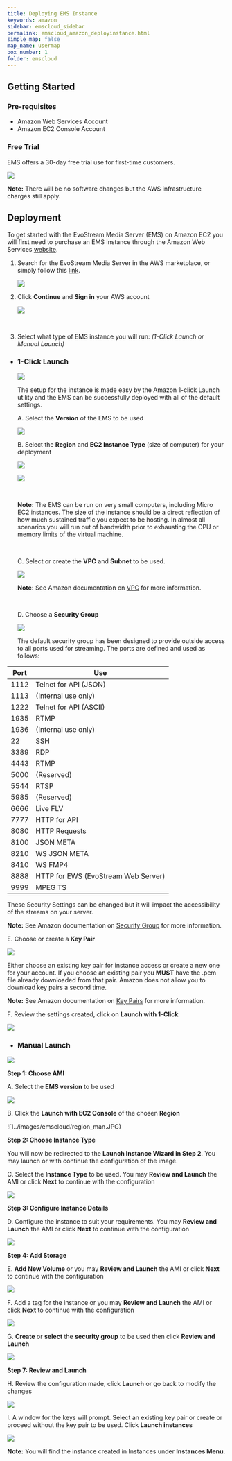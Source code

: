 ```yaml
---
title: Deploying EMS Instance
keywords: amazon
sidebar: emscloud_sidebar
permalink: emscloud_amazon_deployinstance.html
simple_map: false
map_name: usermap
box_number: 1
folder: emscloud
---
```





## Getting Started

### Pre-requisites

- Amazon Web Services Account
- Amazon EC2 Console Account





### Free Trial

EMS offers a 30-day free trial use for first-time customers.

![](images/emscloud/image12.png)

**Note:** There will be no software changes but the AWS infrastructure charges still apply.



## Deployment

To get started with the EvoStream Media Server (EMS) on Amazon EC2 you will first need to purchase an EMS instance through the Amazon Web Services [website](https://aws.amazon.com/marketplace).

1. Search for the EvoStream Media Server in the AWS marketplace, or simply follow this [link](https://aws.amazon.com/marketplace/pp/B00VTR946Y).

   ![](images/emscloud/image1.JPG)

2. Click **Continue** and **Sign in** your AWS account

   ![](images/emscloud/image2.png)

   ​

3. Select what type of EMS instance you will run: *(1-Click Launch or Manual Launch)*

- ### 1-Click Launch

  ![](images/emscloud/image3.jpeg)

  The setup for the instance is made easy by the Amazon 1-click Launch utility and the EMS can be successfully deployed with all of the default settings.

  A.	Select the **Version** of the EMS to be used

  ![](images/emscloud/image4.JPG)

  B.	Select the **Region** and **EC2 Instance Type** (size of computer) for your deployment

  ![](images/emscloud/region.jpg)

  ![](images/emscloud/image5.JPG)

  ​

  **Note:** The EMS can be run on very small computers, including Micro EC2 instances. The size of the instance should be a direct reflection of how much sustained traffic you expect to be hosting. In almost all scenarios you will run out of bandwidth prior to exhausting the CPU or memory limits of the virtual machine.

  ​

  C.	Select or create the **VPC** and **Subnet** to be used.

  ![](images/emscloud/image6.JPG)

  **Note:** See Amazon documentation on [VPC](http://docs.aws.amazon.com/AmazonVPC/latest/UserGuide/VPC_Introduction.html) for more information.

  ​

  D.	Choose a **Security Group**

  ![](images/emscloud/image7.JPG)

  The default security group has been designed to provide outside access to all ports used for streaming. The ports are defined and used as follows:

| **Port** | **Use**                             |
| -------- | ----------------------------------- |
| 1112     | Telnet for API (JSON)               |
| 1113     | (Internal use only)                 |
| 1222     | Telnet for API (ASCII)              |
| 1935     | RTMP                                |
| 1936     | (Internal use only)                 |
| 22       | SSH                                 |
| 3389     | RDP                                 |
| 4443     | RTMP                                |
| 5000     | (Reserved)                          |
| 5544     | RTSP                                |
| 5985     | (Reserved)                          |
| 6666     | Live FLV                            |
| 7777     | HTTP for API                        |
| 8080     | HTTP Requests                       |
| 8100     | JSON META                           |
| 8210     | WS JSON META                        |
| 8410     | WS FMP4                             |
| 8888     | HTTP for EWS (EvoStream Web Server) |
| 9999     | MPEG TS                             |

These Security Settings can be changed but it will impact the accessibility of the streams on your server.

**Note:** See Amazon documentation on [Security Group](https://docs.aws.amazon.com/AWSEC2/latest/UserGuide/using-network-security.html#default-security-group) for more information.



E.	Choose or create a **Key Pair**

![](../images/emscloud/image8.JPG)

Either choose an existing key pair for instance access or create a new one for your account. If you choose an existing pair you **MUST** have the .pem file already downloaded from that pair. Amazon does not allow you to download key pairs a second time.

**Note:** See Amazon documentation on [Key Pairs](http://docs.aws.amazon.com/AWSEC2/latest/UserGuide/ec2-key-pairs.html) for more information.



F.	Review the settings created, click on **Launch with 1-Click**

![](images/emscloud/image9.jpeg)



- ### Manual Launch

![](images/emscloud/image10.jpeg)



**Step 1: Choose AMI**

A.	Select the **EMS version** to be used

![](images/emscloud/image11.JPG)



B.	Click the **Launch with EC2 Console** of the chosen **Region**

![]../images/emscloud/region_man.JPG)



**Step 2: Choose Instance Type**

You will now be redirected to the **Launch Instance Wizard in Step 2**. You may launch or with continue the configuration of the image.

C.	Select the **Instance Type** to be used. You may **Review and Launch** the AMI or click **Next** to continue with the configuration

![](images/emscloud/instancetype.JPG)



**Step 3: Configure Instance Details**

D.	Configure the instance to suit your requirements. You may **Review and Launch** the AMI or click **Next** to continue with the configuration

![](images/emscloud/instance.JPG)



**Step 4: Add Storage**

E.	**Add New Volume** or you may **Review and Launch** the AMI or click **Next** to continue with the configuration

![](images/emscloud/volume.JPG)



F.	Add a tag for the instance or you may **Review and Launch** the AMI or click **Next** to continue with the configuration

![](images/emscloud/tag.JPG)



G.	**Create** or **select** the **security group** to be used then click **Review and Launch**

![](images/emscloud/securitygroup.JPG)



**Step 7: Review and Launch**

H.	Review the configuration made, click **Launch** or go back to modify the changes

![](images/emscloud/review.JPG)



I.	A window for the keys will prompt. Select an existing key pair or create or proceed without the key pair to be used. Click **Launch instances**

![](images/emscloud/keypair.jpg)



**Note:** You will find the instance created in Instances under **Instances Menu**.